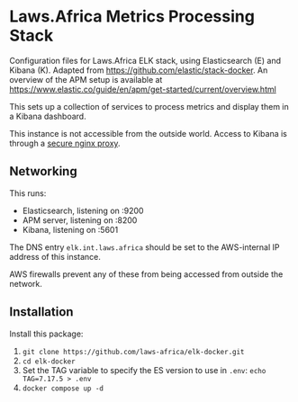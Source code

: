 # Laws.Africa Metrics Processing Stack

Configuration files for Laws.Africa ELK stack, using Elasticsearch (E) and Kibana (K). Adapted from https://github.com/elastic/stack-docker. An overview of the APM setup is available at https://www.elastic.co/guide/en/apm/get-started/current/overview.html

This sets up a collection of services to process metrics and display them in a Kibana dashboard.

This instance is not accessible from the outside world. Access to Kibana is through a [secure nginx proxy](https://github.com/laws-africa/kibana-proxy).

## Networking

This runs:

* Elasticsearch, listening on :9200
* APM server, listening on :8200
* Kibana, listening on :5601

The DNS entry `elk.int.laws.africa` should be set to the AWS-internal IP address of this instance.

AWS firewalls prevent any of these from being accessed from outside the network.

## Installation

Install this package:

1. `git clone https://github.com/laws-africa/elk-docker.git`
2. `cd elk-docker`
3. Set the TAG variable to specify the ES version to use in `.env`: `echo TAG=7.17.5 > .env`
4. `docker compose up -d`
